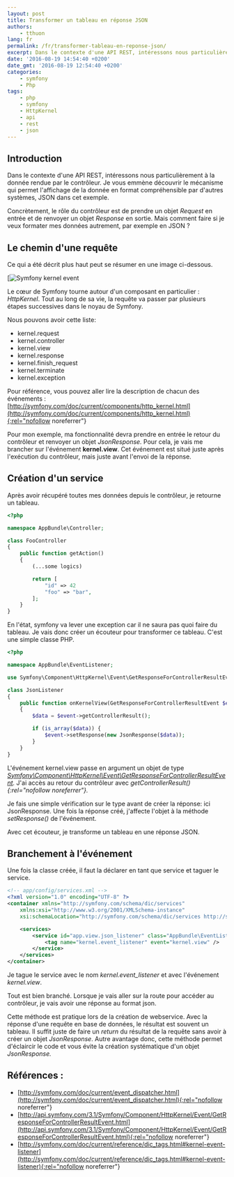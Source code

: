 ```yaml
---
layout: post
title: Transformer un tableau en réponse JSON
authors:
    - tthuon
lang: fr
permalink: /fr/transformer-tableau-en-reponse-json/
excerpt: Dans le contexte d'une API REST, intéressons nous particulièrement à la donnée rendue par le contrôleur. Je vous emmène découvrir le mécanisme qui permet l'affichage de la donnée en format compréhensible par d'autres systèmes, JSON dans cet exemple.
date: '2016-08-19 14:54:40 +0200'
date_gmt: '2016-08-19 12:54:40 +0200'
categories:
    - symfony
    - Php
tags:
    - php
    - symfony
    - HttpKernel
    - api
    - rest
    - json
---
```

## Introduction

Dans le contexte d'une API REST, intéressons nous particulièrement à la donnée rendue par le contrôleur. Je vous emmène découvrir le mécanisme qui permet l'affichage de la donnée en format compréhensible par d'autres systèmes, JSON dans cet exemple.

Concrètement, le rôle du contrôleur est de prendre un objet _Request_ en entrée et de renvoyer un objet _Response_ en sortie. Mais comment faire si je veux formater mes données autrement, par exemple en JSON ?

## Le chemin d'une requête

Ce qui a été décrit plus haut peut se résumer en une image ci-dessous.

[![Symfony kernel event](/assets/2016-08-19-transformer-tableau-en-reponse-json/10-kernel-view.png)

Le cœur de Symfony tourne autour d'un composant en particulier : _HttpKernel_. Tout au long de sa vie, la requête va passer par plusieurs étapes successives dans le noyau de Symfony.

Nous pouvons avoir cette liste:

* kernel.request
* kernel.controller
* kernel.view
* kernel.response
* kernel.finish_request
* kernel.terminate
* kernel.exception

Pour référence, vous pouvez aller lire la description de chacun des événements : [http://symfony.com/doc/current/components/http_kernel.html](http://symfony.com/doc/current/components/http_kernel.html){:rel="nofollow noreferrer"}

Pour mon exemple, ma fonctionnalité devra prendre en entrée le retour du contrôleur et renvoyer un objet _JsonResponse._ Pour cela, je vais me brancher sur l'événement **kernel.view**. Cet événement est situé juste après l'exécution du contrôleur, mais juste avant l'envoi de la réponse.

## Création d'un service

Après avoir récupéré toutes mes données depuis le contrôleur, je retourne un tableau.

```php
<?php

namespace AppBundle\Controller;

class FooController
{
    public function getAction()
    {
        (...some logics)

        return [
            "id" => 42
            "foo" => "bar",
        ];
    }
}
```

En l'état, symfony va lever une exception car il ne saura pas quoi faire du tableau. Je vais donc créer un écouteur pour transformer ce tableau. C'est une simple classe PHP.

```php
<?php

namespace AppBundle\EventListener;

use Symfony\Component\HttpKernel\Event\GetResponseForControllerResultEvent;

class JsonListener
{
    public function onKernelView(GetResponseForControllerResultEvent $event)
    {
        $data = $event->getControllerResult();

        if (is_array($data)) {
            $event->setResponse(new JsonResponse($data));
        }
    }
}
```

L'événement kernel.view passe en argument un objet de type _[Symfony\Component\HttpKernel\Event\GetResponseForControllerResultEvent](http://api.symfony.com/3.1/Symfony/Component/HttpKernel/Event/GetResponseForControllerResultEvent.html)._ J'ai accès au retour du contrôleur avec _getControllerResult(){:rel="nofollow noreferrer"}._

Je fais une simple vérification sur le type avant de créer la réponse: ici JsonResponse. Une fois la réponse créé, j'affecte l'objet à la méthode _setResponse()_ de l'événement.

Avec cet écouteur, je transforme un tableau en une réponse JSON.

## Branchement à l'événement

Une fois la classe créée, il faut la déclarer en tant que service et taguer le service.

```xml
<!-- app/config/services.xml -->
<?xml version="1.0" encoding="UTF-8" ?>
<container xmlns="http://symfony.com/schema/dic/services"
    xmlns:xsi="http://www.w3.org/2001/XMLSchema-instance"
    xsi:schemaLocation="http://symfony.com/schema/dic/services http://symfony.com/schema/dic/services/services-1.0.xsd">

    <services>
        <service id="app.view.json_listener" class="AppBundle\EventListener\JsonListener">
            <tag name="kernel.event_listener" event="kernel.view" />
        </service>
    </services>
</container>
```

Je tague le service avec le nom _kernel.event_listener_ et avec l'événement _kernel.view_.

Tout est bien branché. Lorsque je vais aller sur la route pour accéder au contrôleur, je vais avoir une réponse au format json.

Cette méthode est pratique lors de la création de webservice. Avec la réponse d'une requête en base de données, le résultat est souvent un tableau. Il suffit juste de faire un _return_ du résultat de la requête sans avoir à créer un objet _JsonResponse_. Autre avantage donc, cette méthode permet d'éclaircir le code et vous évite la création systématique d'un objet _JsonResponse._

## Références :

* [http://symfony.com/doc/current/event_dispatcher.html](http://symfony.com/doc/current/event_dispatcher.html){:rel="nofollow noreferrer"}
* [http://api.symfony.com/3.1/Symfony/Component/HttpKernel/Event/GetResponseForControllerResultEvent.html](http://api.symfony.com/3.1/Symfony/Component/HttpKernel/Event/GetResponseForControllerResultEvent.html){:rel="nofollow noreferrer"}
* [http://symfony.com/doc/current/reference/dic_tags.html#kernel-event-listener](http://symfony.com/doc/current/reference/dic_tags.html#kernel-event-listener){:rel="nofollow noreferrer"}
